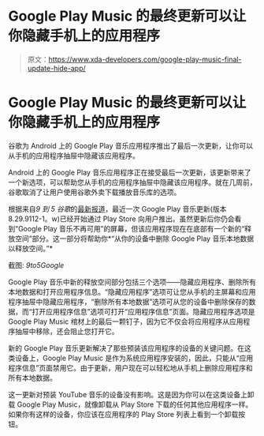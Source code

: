 # Google Play Music 的最终更新可以让你隐藏手机上的应用程序

> 原文：<https://www.xda-developers.com/google-play-music-final-update-hide-app/>

# Google Play Music 的最终更新可以让你隐藏手机上的应用程序

谷歌为 Android 上的 Google Play 音乐应用程序推出了最后一次更新，让你可以从手机的应用程序抽屉中隐藏该应用程序。

Android 上的 Google Play 音乐应用程序正在接受最后一次更新，该更新带来了一个新选项，可以帮助您从手机的应用程序抽屉中隐藏该应用程序。就在几周前，谷歌取消了让用户使用谷歌外卖下载播放音乐库的选项。

根据来自*9 到 5 谷歌*的[最新报道](https://9to5google.com/2021/04/06/hide-google-play-music/)，最近一次 Google Play 音乐更新(版本 8.29.9112-1。w)已经开始通过 Play Store 向用户推出。虽然更新后你仍会看到“Google Play 音乐不再可用”的屏幕，但该应用程序现在在底部有一个新的“释放空间”部分。这一部分将帮助你*“从你的设备中删除 Google Play 音乐本地数据以释放空间。”*

截图: *9to5Google*

Google Play 音乐中新的释放空间部分包括三个选项——隐藏应用程序、删除所有本地数据和打开应用程序信息。“隐藏应用程序”选项可让您从手机的主屏幕和应用程序抽屉中隐藏应用程序，“删除所有本地数据”选项可从您的设备中删除保存的数据，而“打开应用程序信息”选项可打开“应用程序信息”页面。隐藏应用程序选项是 Google Play Music 棺材上的最后一颗钉子，因为它不仅会将应用程序从应用程序抽屉中移除，还会阻止您打开它。

新的 Google Play 音乐更新解决了那些预装该应用程序的设备的关键问题。在这类设备上，Google Play Music 是作为系统应用程序安装的，因此，只能从“应用程序信息”页面禁用它。由于更新，用户现在可以轻松地从手机上删除应用程序和所有本地数据。

这一更新对预装 YouTube 音乐的设备没有影响。这是因为你可以在这类设备上卸载 Google Play Music，就像卸载从 Play Store 下载的任何其他应用程序一样。如果你有这样的设备，你应该在应用程序的 Play Store 列表上看到一个卸载按钮。